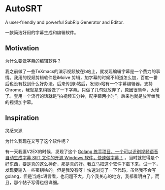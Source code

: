 # AutoSRT

A user-friendly and powerful SubRip Generator and Editor.

一款简洁好用的字幕生成和编辑软件。

## Motivation

为什么要做字幕的编辑软件？

我之前做了一些TeXmacs的演示视频放在b站上，就发现编辑字幕是一个费力的事情。我用的视频剪辑软件是iMoive 剪辑，加字幕的时候不知道怎么加，百度一番后也没有找到什么好办法。后来传到b站后，发现b站有一个字幕编辑器，支持Chrome，我就拿来稍微做了一下字幕。只做了几句就放弃了，原因很简单，太慢了。套用一个流行的话就是“拍视频五分钟，配字幕两小时”。后来也就是放弃给我的视频加字幕。



## Inspiration

灵感来源

为什么我现在又写了这个软件呢？

有一天我逛V2EX的时候，发现了这个 [Golang 练手项目，一个可以识别视频语音自动生成字幕 SRT 文件的开源 Windows 软件，快速做字幕！](https://www.v2ex.com/t/627277) 。当时就觉得是个好东西，要是真的这么神奇，那是真的好。我立马把这个软件下载下来，试一下，发现要输入一些密钥啥的。但是我没有呀！快速浏览了一下代码，虽然我不会写golang，但是当成c语言看，也问题不大。几个我关心的地方，我都看明白了。而且，那个帖子写得也很详细。

